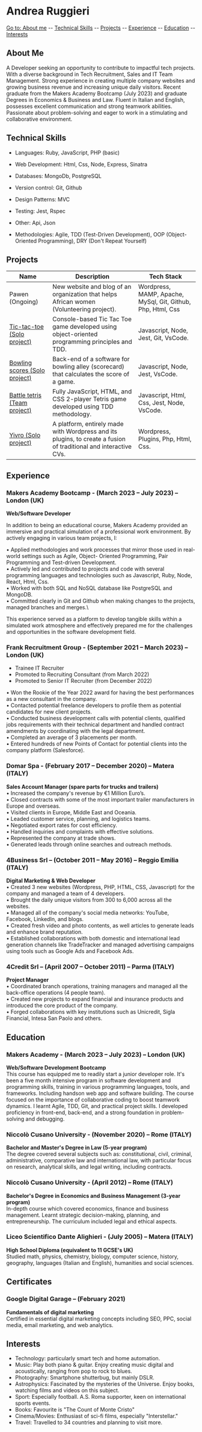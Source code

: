 # Andrea Ruggieri

[Go to: About me](#about-me) -- [Technical Skills](#technical-skills) -- [Projects](#projects) -- [Experience](#experience) -- [Education](#education) -- [Interests](#interests)

## About Me

A Developer seeking an opportunity to contribute to impactful tech projects. With a diverse background in Tech Recruitment, Sales and IT Team Management. Strong experience in creating multiple company websites and growing business revenue and increasing unique daily visitors. Recent graduate from the Makers Academy Bootcamp (July 2023) and graduate Degrees in Economics & Business and Law. Fluent in Italian and English, possesses excellent communication and strong teamwork
abilities. Passionate about problem-solving and eager to work in a stimulating and collaborative environment.

## Technical Skills

- Languages: Ruby, JavaScript, PHP (basic)  
- Web Development: Html, Css, Node, Express, Sinatra  
- Databases: MongoDb, PostgreSQL  
- Version control: Git, Github  
- Design Patterns: MVC  

- Testing: Jest, Rspec  
- Other: Api, Json  
- Methodologies: Agile, TDD (Test-Driven Development), OOP (Object-Oriented Programming), DRY (Don't Repeat Yourself)

## Projects

| Name                                               | Description                                                                                       | Tech Stack                            |
| -------------------------------------------------- | ------------------------------------------------------------------------------------------------- | ------------------------------------- |
| Pawen (Ongoing)</a> | New website and blog of an organization that helps African women (Volunteering project). | Wordpress, MAMP, Apache, MySql, Git, Github, Php, Html, Css |
| <a href="https://github.com/aandre6891/tic-tac-toe" target="_blank">Tic-tac-toe (Solo project)</a> | Console-based Tic Tac Toe game developed using object-oriented programming principles and TDD. | Javascript, Node, Jest, Git, VsCode. |
| <a href="https://github.com/aandre6891/bowling-challenge-javascript" target="_blank">Bowling scores (Solo project)</a> | Back-end of a software for bowling alley (scorecard) that calculates the score of a game. | Javascript, Node, Jest, VsCode. |
| <a href="https://github.com/aandre6891/Battle-Tetris" target="_blank">Battle tetris (Team project)</a> | Fully JavaScript, HTML, and CSS 2-player Tetris game developed using TDD methodology. | Javascript, Html, Css, Jest, Node, VsCode. |
| <a href="https://www.yivro.com/" target="_blank">Yivro (Solo project)</a> | A platform, entirely made with Wordpress and its plugins, to create a fusion of traditional and interactive CVs. | Wordpress, Plugins, Php, Html, Css. |

## Experience

### Makers Academy Bootcamp - (March 2023 – July 2023) – London (UK)
**Web/Software Developer**

In addition to being an educational course, Makers Academy provided an immersive and practical simulation of a
professional work environment. By actively engaging in various team projects, I:

• Applied methodologies and work processes that mirror those used in real-world settings such as Agile, Object-
Oriented Programming, Pair Programming and Test-driven Development.\
• Actively led and contributed to projects and code with several programming languages and technologies such as
Javascript, Ruby, Node, React, Html, Css.\
• Worked with both SQL and NoSQL database like PostgreSQL and MongoDB.\
• Committed clearly in Git and Github when making changes to the projects, managed branches and merges.\

This experience served as a platform to develop tangible skills within a simulated work atmosphere and effectively
prepared me for the challenges and opportunities in the software development field.

### Frank Recruitment Group - (September 2021 – March 2023) – London (UK)
- Trainee IT Recruiter
- Promoted to Recruiting Consultant (from March 2022)
- Promoted to Senior IT Recruiter (from December 2022)

•   Won the Rookie of the Year 2022 award for having the best performances as a new consultant in the company.\
•   Contacted potential freelance developers to profile them as potential candidates for new client projects.\
•   Conducted business development calls with potential clients, qualified jobs requirements with their technical department and handled contract amendments by coordinating with the legal department.\
•   Completed an average of 3 placements per month.\
•   Entered hundreds of new Points of Contact for potential clients into the company platform (Salesforce).

### Domar Spa - (February 2017 – December 2020) – Matera (ITALY)
**Sales Account Manager (spare parts for trucks and trailers)**\
• Increased the company's revenue by €1 Million Euro’s.\
• Closed contracts with some of the most important trailer manufacturers in Europe and overseas.\
• Visited clients in Europe, Middle East and Oceania.\
• Leaded customer service, planning, and logistics teams.\
• Negotiated export rates for cost efficiency.\
• Handled inquiries and complaints with effective solutions.\
• Represented the company at trade shows.\
• Generated leads through online searches and outreach methods.

### 4Business Srl – (October 2011 – May 2016) – Reggio Emilia (ITALY)
**Digital Marketing & Web Developer**\
• Created 3 new websites (Wordpress, PHP, HTML, CSS, Javascript) for the company and managed a team of 4 developers.\
• Brought the daily unique visitors from 300 to 6,000 across all the websites.\
• Managed all of the company's social media networks: YouTube, Facebook, LinkedIn, and blogs.\
• Created fresh video and photo contents, as well articles to generate leads and enhance brand reputation.\
• Established collaborations with both domestic and international lead generation channels like TradeTracker and managed advertising campaigns using tools such as Google Ads and Facebook Ads.

### 4Credit Srl – (April 2007 – October 2011) – Parma (ITALY)
**Project Manager**\
• Coordinated branch operations, training managers and managed all the back-office operations (4 people team).\
• Created new projects to expand financial and insurance products and introduced the core product of the company.\
• Forged collaborations with key institutions such as Unicredit, Sigla Financial, Intesa San Paolo and others.

## Education

### Makers Academy - (March 2023 – July 2023) – London (UK)
**Web/Software Development Bootcamp**\
This course has equipped me to readily start a junior developer role. It's been a five month intensive program in software development and programming skills, training in various programming languages, tools, and frameworks. Including handson web app and software building. The course focused on the importance of collaborative coding to boost teamwork dynamics. I learnt Agile, TDD, Git, and practical project skills. I developed proficiency in front-end, back-end, and a strong foundation in problem-solving and debugging.

### Niccolò Cusano University - (November 2020) – Rome (ITALY)
**Bachelor and Master's Degree in Law (5-year program)**\
The degree covered several subjects such as: constitutional, civil, criminal, administrative, comparative law and international law, with particular focus on research, analytical skills, and legal writing, including contracts.

### Niccolò Cusano University - (April 2012) – Rome (ITALY)
**Bachelor's Degree in Economics and Business Management (3-year program)**\
In-depth course which covered economics, finance and business management. Learnt strategic decision-making, planning, and entrepreneurship. The curriculum included legal and ethical aspects.

### Liceo Scientifico Dante Alighieri - (July 2005) – Matera (ITALY)
**High School Diploma (equivalent to 11 GCSE's UK)**\
Studied math, physics, chemistry, biology, computer science, history, geography, languages (Italian and English), humanities and social sciences.

## Certificates

### Google Digital Garage – (February 2021)
**Fundamentals of digital marketing**\
Certified in essential digital marketing concepts including SEO, PPC, social media, email marketing, and web analytics.

## Interests

- Technology: particularly smart tech and home automation.
- Music: Play both piano & guitar. Enjoy creating music digital and acoustically, ranging from pop to rock to blues.
- Photography: Smartphone shutterbug, but mainly DSLR.
- Astrophysics: Fascinated by the mysteries of the Universe. Enjoy books, watching films and videos on this subject.
- Sport: Especially football. A.S. Roma supporter, keen on international sports events.
- Books: Favourite is "The Count of Monte Cristo"
- Cinema/Movies: Enthusiast of sci-fi films, especially "Interstellar."
- Travel: Travelled to 34 countries and planning to visit more.







